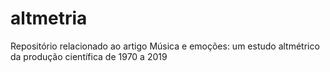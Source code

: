 # altmetria
Repositório relacionado ao artigo Música e emoções: um estudo altmétrico da produção científica de 1970 a 2019
